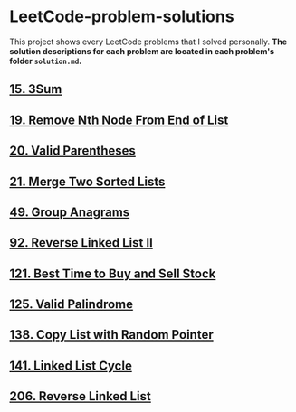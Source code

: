 # LeetCode-problem-solutions
This project shows every LeetCode problems that I solved personally. 
**The solution descriptions for each problem are located in each problem's folder `solution.md`.**

## [15. 3Sum](https://github.com/johnson70630/LeetCode-problem-solutions/blob/main/15.%203Sum/LC15.py)
## [19. Remove Nth Node From End of List](https://github.com/johnson70630/LeetCode-problem-solutions/blob/main/19.%20Remove%20Nth%20Node%20From%20End%20of%20List/LC19.py)
## [20. Valid Parentheses](https://github.com/johnson70630/LeetCode-problem-solutions/blob/main/20.%20Valid%20Parentheses/LC20.py)
## [21. Merge Two Sorted Lists](https://github.com/johnson70630/LeetCode-problem-solutions/blob/main/21.%20Merge%20Two%20Sorted%20Lists/LC21.py)
## [49. Group Anagrams](https://github.com/johnson70630/LeetCode-problem-solutions/blob/main/49.%20Group%20Anagrams/LC49.py)
## [92. Reverse Linked List II](https://github.com/johnson70630/LeetCode-problem-solutions/blob/main/92.%20Reverse%20Linked%20List%20II/LC92.py)
## [121. Best Time to Buy and Sell Stock](https://github.com/johnson70630/LeetCode-problem-solutions/blob/main/121.%20Best%20Time%20to%20Buy%20and%20Sell%20Stock/LC121.py)
## [125. Valid Palindrome](https://github.com/johnson70630/LeetCode-problem-solutions/blob/main/125.%20Valid%20Palindrome/LC125.py)
## [138. Copy List with Random Pointer](https://github.com/johnson70630/LeetCode-problem-solutions/blob/main/138.%20Copy%20List%20with%20Random%20Pointer/LC138.py)
## [141. Linked List Cycle](https://github.com/johnson70630/LeetCode-problem-solutions/blob/main/141.%20Linked%20List%20Cycle/LC141.py)
## [206. Reverse Linked List](https://github.com/johnson70630/LeetCode-problem-solutions/blob/main/206.%20Reverse%20Linked%20List/LC206.py)
